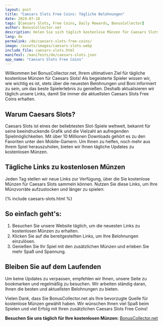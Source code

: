```yaml
---
layout: post
title: "Caesars Slots Free Coins: Tägliche Belohnungen"
date: 2024-07-18
tags: [Caesars Slots, Free Coins, Daily Rewards, BonusCollector]
author: BonusCollector.net
description: Holen Sie sich täglich kostenlose Münzen für Caesars Slots und maximieren Sie Ihr Spielerlebnis mit BonusCollector.net.
lang: de
permalink: /de/caesars-slots-free-coins/
image: /assets/images/caesars-slots.webp
include_file: caesars-slots.html
manifest: /manifests/de/caesars-slots.json
app_name: "Caesars Slots Free Coins"
---
```


Willkommen bei BonusCollector.net, Ihrem ultimativen Ziel für tägliche kostenlose Münzen für Caesars Slots! Als begeisterte Spieler wissen wir, wie wichtig es ist, stets über die neuesten Belohnungen und Boni informiert zu sein, um das beste Spielerlebnis zu genießen. Deshalb aktualisieren wir täglich unsere Links, damit Sie immer die aktuellsten Caesars Slots Free Coins erhalten.

## Warum Caesars Slots?

Caesars Slots ist eines der beliebtesten Slot-Spiele weltweit, bekannt für seine beeindruckende Grafik und die Vielzahl an aufregenden Spielmöglichkeiten. Mit über 10 Millionen Downloads gehört es zu den Favoriten unter den Mobile-Gamern. Um Ihnen zu helfen, noch mehr aus Ihrem Spiel herauszuholen, bieten wir Ihnen tägliche Updates zu kostenlosen Münzen.

## Tägliche Links zu kostenlosen Münzen

Jeden Tag stellen wir neue Links zur Verfügung, über die Sie kostenlose Münzen für Caesars Slots sammeln können. Nutzen Sie diese Links, um Ihre Münzvorräte aufzustocken und länger zu spielen:

{% include caesars-slots.html %}

## So einfach geht's:

1. Besuchen Sie unsere Website täglich, um die neuesten Links zu kostenlosen Münzen zu erhalten.
2. Klicken Sie auf die bereitgestellten Links, um Ihre Belohnungen einzulösen.
3. Genießen Sie Ihr Spiel mit den zusätzlichen Münzen und erleben Sie mehr Spaß und Spannung.

## Bleiben Sie auf dem Laufenden

Um keine Updates zu verpassen, empfehlen wir Ihnen, unsere Seite zu bookmarken und regelmäßig zu besuchen. Wir arbeiten ständig daran, Ihnen die besten und aktuellsten Belohnungen zu bieten.

Vielen Dank, dass Sie BonusCollector.net als Ihre bevorzugte Quelle für kostenlose Münzen gewählt haben. Wir wünschen Ihnen viel Spaß beim Spielen und viel Erfolg mit Ihren zusätzlichen Caesars Slots Free Coins!

**Besuchen Sie uns täglich für Ihre kostenlosen Münzen:** [BonusCollector.net](https://bonuscollector.net/de/)